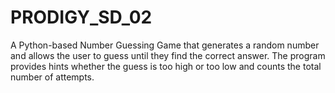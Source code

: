 # PRODIGY_SD_02
A Python-based Number Guessing Game that generates a random number and allows the user to guess until they find the correct answer. The program provides hints whether the guess is too high or too low and counts the total number of attempts.
